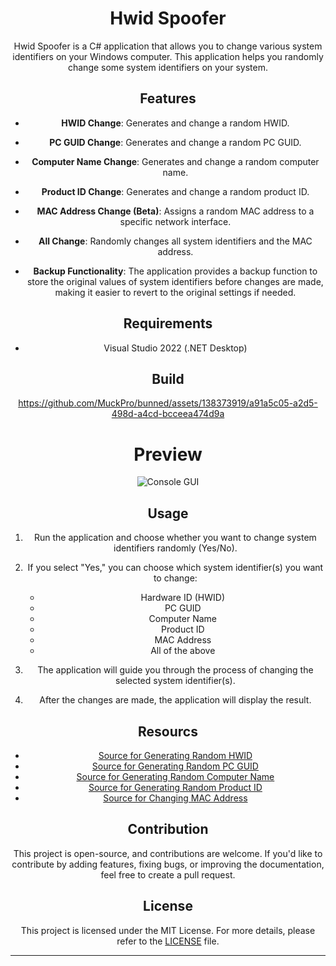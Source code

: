 <div align="center">

# Hwid Spoofer

Hwid Spoofer is a C# application that allows you to change various system identifiers on your Windows computer. This application helps you randomly change some system identifiers on your system.

## Features

- **HWID Change**: Generates and change a random HWID.

- **PC GUID Change**: Generates and change a random PC GUID.

- **Computer Name Change**: Generates and change a random computer name.

- **Product ID Change**: Generates and change a random product ID.

- **MAC Address Change (Beta)**: Assigns a random MAC address to a specific network interface.

- **All Change**: Randomly changes all system identifiers and the MAC address.

- **Backup Functionality**: The application provides a backup function to store the original values of system identifiers before changes are made, making it easier to revert to the original settings if needed.

## Requirements
- Visual Studio 2022 (.NET Desktop)


## Build


https://github.com/MuckPro/bunned/assets/138373919/a91a5c05-a2d5-498d-a4cd-bcceea474d9a


# Preview

![Console GUI](https://github.com/MuckPro/bunned/assets/138373919/cb342480-8cc1-40ef-92be-e13b582b34ae)



## Usage

1. Run the application and choose whether you want to change system identifiers randomly (Yes/No).


2. If you select "Yes," you can choose which system identifier(s) you want to change:
   - Hardware ID (HWID)
   - PC GUID
   - Computer Name
   - Product ID
   - MAC Address
   - All of the above


3. The application will guide you through the process of changing the selected system identifier(s).

4. After the changes are made, the application will display the result.

## Resourcs

- [Source for Generating Random HWID](https://docs.microsoft.com/en-us/windows/win32/cimwin32prov/win32-diskdrive)
- [Source for Generating Random PC GUID](https://docs.microsoft.com/en-us/dotnet/api/system.guid.newguid)
- [Source for Generating Random Computer Name](https://docs.microsoft.com/en-us/dotnet/api/system.guid.newguid)
- [Source for Generating Random Product ID](https://docs.microsoft.com/en-us/dotnet/api/system.guid.newguid)
- [Source for Changing MAC Address](https://docs.microsoft.com/en-us/dotnet/api/system.net.networkinformation.networkinterface)



## Contribution

This project is open-source, and contributions are welcome. If you'd like to contribute by adding features, fixing bugs, or improving the documentation, feel free to create a pull request.


## License

This project is licensed under the MIT License. For more details, please refer to the [LICENSE](LICENSE) file.

---





<!---------------------------------------------------------------------------------------





                                         ░█████╗░██╗░░░██╗████████╗██╗░░██╗░█████╗░██████╗░
                                         ██╔══██╗██║░░░██║╚══██╔══╝██║░░██║██╔══██╗██╔══██╗
                                         ███████║██║░░░██║░░░██║░░░███████║██║░░██║██████╔╝
                                         ██╔══██║██║░░░██║░░░██║░░░██╔══██║██║░░██║██╔══██╗
                                         ██║░░██║╚██████╔╝░░░██║░░░██║░░██║╚█████╔╝██║░░██║
                                         ╚═╝░░╚═╝░╚═════╝░░░░╚═╝░░░╚═╝░░╚═╝░╚════╝░╚═╝░░╚═╝
                                                                                        
                                                 █▀█ ▄▀█ ▀█▀ █░█ ▄▀█ █▀▀ █░░ ▀▄▀ ▀█▀
                                                 █▀▄ █▀█ ░█░ █▀█ █▀█ ██▄ █▄▄ █░█ ░█░





----------------------------------------------------------------------------------------->